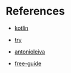 # References
+ [kotlin](https://github.com/JetBrains/kotlin)

+ [try](https://try.kotlinlang.org)

+ [antonioleiva](https://antonioleiva.com/kotlin/)

+ [free-guide](https://antonioleiva.com/free-guide/)
